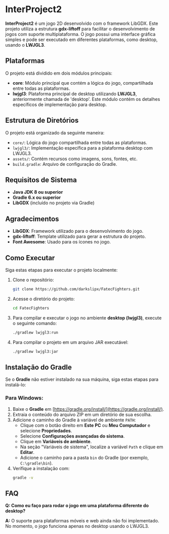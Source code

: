 # InterProject2

**InterProject2** é um jogo 2D desenvolvido com o framework LibGDX. Este projeto utiliza a estrutura **gdx-liftoff** para facilitar o desenvolvimento de jogos com suporte multiplataforma. O jogo possui uma interface gráfica simples e pode ser executado em diferentes plataformas, como desktop, usando o **LWJGL3**.

## Plataformas

O projeto está dividido em dois módulos principais:

- **core**: Módulo principal que contém a lógica do jogo, compartilhada entre todas as plataformas.
- **lwjgl3**: Plataforma principal de desktop utilizando **LWJGL3**, anteriormente chamada de 'desktop'. Este módulo contém os detalhes específicos de implementação para desktop.

## Estrutura de Diretórios

O projeto está organizado da seguinte maneira:

- `core/`: Lógica do jogo compartilhada entre todas as plataformas.
- `lwjgl3/`: Implementação específica para a plataforma desktop com LWJGL3.
- `assets/`: Contém recursos como imagens, sons, fontes, etc.
- `build.gradle`: Arquivo de configuração do Gradle.

## Requisitos de Sistema

- **Java JDK 8 ou superior**
- **Gradle 6.x ou superior**
- **LibGDX** (incluído no projeto via Gradle)

## Agradecimentos

- **LibGDX**: Framework utilizado para o desenvolvimento do jogo.
- **gdx-liftoff**: Template utilizado para gerar a estrutura do projeto.
- **Font Awesome**: Usado para os ícones no jogo.


## Como Executar

Siga estas etapas para executar o projeto localmente:

1. Clone o repositório:
    ```bash
    git clone https://github.com/darkslipx/FatecFighters.git
    ```

2. Acesse o diretório do projeto:
    ```bash
    cd FatecFighters
    ```

3. Para compilar e executar o jogo no ambiente **desktop (lwjgl3)**, execute o seguinte comando:
    ```bash
    ./gradlew lwjgl3:run
    ```

4. Para compilar o projeto em um arquivo JAR executável:
    ```bash
    ./gradlew lwjgl3:jar
    ```

## Instalação do Gradle

Se o **Gradle** não estiver instalado na sua máquina, siga estas etapas para instalá-lo:

### Para Windows:

1. Baixe o **Gradle** em [https://gradle.org/install/](https://gradle.org/install/).
2. Extraia o conteúdo do arquivo ZIP em um diretório de sua escolha.
3. Adicione o caminho do Gradle à variável de ambiente `PATH`:
    - Clique com o botão direito em **Este PC** ou **Meu Computador** e selecione **Propriedades**.
    - Selecione **Configurações avançadas do sistema**.
    - Clique em **Variáveis de ambiente**.
    - Na seção "Variáveis de sistema", localize a variável `Path` e clique em **Editar**.
    - Adicione o caminho para a pasta `bin` do Gradle (por exemplo, `C:\gradle\bin`).
4. Verifique a instalação com:
    ```bash
    gradle -v
    ```

## FAQ

**Q: Como eu faço para rodar o jogo em uma plataforma diferente do desktop?**

**A:** O suporte para plataformas móveis e web ainda não foi implementado. No momento, o jogo funciona apenas no desktop usando o LWJGL3.

